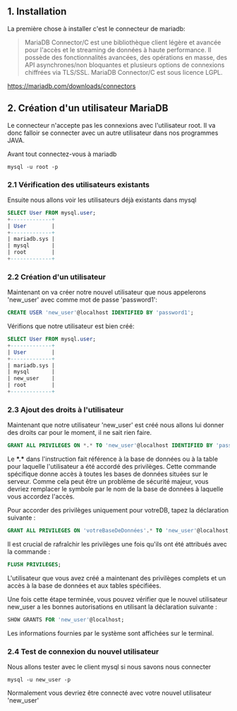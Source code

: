 ## 1. Installation
La première chose à installer c'est le connecteur de mariadb:

> MariaDB Connector/C est une bibliothèque client légère et avancée pour l'accès et le streaming de données à haute performance. Il possède des fonctionnalités avancées, des opérations en masse, des API asynchrones/non bloquantes et plusieurs options de connexions chiffrées via TLS/SSL. MariaDB Connector/C est sous licence LGPL.

https://mariadb.com/downloads/connectors

## 2. Création d'un utilisateur MariaDB
Le connecteur n'accepte pas les connexions avec l'utilisateur root.
Il va donc falloir se connecter avec un autre utilisateur dans nos programmes JAVA.

Avant tout connectez-vous à mariadb
```shell
mysql -u root -p
```
### 2.1 Vérification des utilisateurs existants
Ensuite nous allons voir les utilisateurs déjà existants dans mysql
```sql
SELECT User FROM mysql.user;
+-------------+
| User        |
+-------------+
| mariadb.sys |
| mysql       |
| root        |
+-------------+
```

### 2.2 Création d'un utilisateur
Maintenant on va créer notre nouvel utilisateur que nous appelerons 'new_user' avec comme mot de passe 'password1':
```sql
CREATE USER 'new_user'@localhost IDENTIFIED BY 'password1';
```
Vérifions que notre utilisateur est bien créé:
```sql
SELECT User FROM mysql.user;
+-------------+
| User        |
+-------------+
| mariadb.sys |
| mysql       |
| new_user    |
| root        |
+-------------+
```
### 2.3 Ajout des droits à l'utilisateur
Maintenant que notre utilisateur 'new_user' est créé nous allons lui donner des droits car pour le moment, il ne sait rien faire.
```sql
GRANT ALL PRIVILEGES ON *.* TO 'new_user'@localhost IDENTIFIED BY 'password1';
```
Le __\*.*__  dans l'instruction fait référence à la base de données ou à la table pour laquelle l'utilisateur a été accordé des privilèges. Cette commande spécifique donne accès à toutes les bases de données situées sur le serveur. Comme cela peut être un problème de sécurité majeur, vous devriez remplacer le symbole par le nom de la base de données à laquelle vous accordez l'accès.

Pour accorder des privilèges uniquement pour votreDB, tapez la déclaration suivante :

```sql
GRANT ALL PRIVILEGES ON 'votreBaseDeDonnées'.* TO 'new_user'@localhost;
```

Il est crucial de rafraîchir les privilèges une fois qu'ils ont été attribués avec la commande :

```sql
FLUSH PRIVILEGES;
```

L'utilisateur que vous avez créé a maintenant des privilèges complets et un accès à la base de données et aux tables spécifiées.

Une fois cette étape terminée, vous pouvez vérifier que le nouvel utilisateur new_user a les bonnes autorisations en utilisant la déclaration suivante :

```sql
SHOW GRANTS FOR 'new_user'@localhost;
```
Les informations fournies par le système sont affichées sur le terminal.
### 2.4 Test de connexion du nouvel utilisateur
Nous allons tester avec le client mysql si nous savons nous connecter
```shell
mysql -u new_user -p
```
Normalement vous devriez être connecté avec votre nouvel utilisateur 'new_user'





